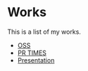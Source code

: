 # Works

This is a list of my works.

- [OSS](./oss)
- [PR TIMES](./prtimes)
- [Presentation](./presentation)
